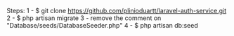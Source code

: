 Steps:
1 - $ git clone https://github.com/plinioduartt/laravel-auth-service.git
2 - $ php artisan migrate
3 - remove the comment on "Database/seeds/DatabaseSeeder.php"
4 - $ php artisan db:seed


